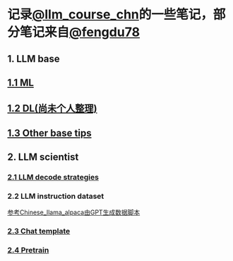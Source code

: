 # 记录[@llm_course_chn](https://github.com/friendmine/llm-course-chn)的一些笔记，部分笔记来自[@fengdu78](https://github.com/fengdu78)
## 1. LLM base
## [1.1 ML](https://github.com/tsw123678/llm_course_cn_note/blob/main/ML.pdf)
## [1.2 DL(尚未个人整理)](http://www.ai-start.com/dl2017/)
## [1.3 Other base tips](https://github.com/tsw123678/llm_course_cn_note/blob/main/LLM-base.md)
## 2. LLM scientist
### [2.1 LLM decode strategies](https://github.com/tsw123678/llm_course_cn_note/blob/main/LLM%20decode%20strategies.md)
### 2.2 LLM instruction dataset
[参考Chinese_llama_alpaca由GPT生成数据脚本](https://github.com/ymcui/Chinese-LLaMA-Alpaca/blob/main/scripts/crawl_prompt.py)
### [2.3 Chat template](https://github.com/tsw123678/llm_course_cn_note/blob/main/chat_template.md)
### [2.4 Pretrain](https://github.com/tsw123678/llm_course_cn_note/tree/main/pretrain)
